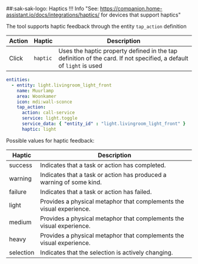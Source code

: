##:sak-sak-logo: Haptics
!!! Info "See: https://companion.home-assistant.io/docs/integrations/haptics/ for devices that support haptics"

The tool supports haptic feedback through the entity `tap_action` definition

| Action | Haptic   | Description |
| ------ | -------- | ----------- |
| Click  | `haptic` | Uses the haptic property defined in the tap definition of the card. If not specified, a default of `light` is used |

```yaml linenums="1" hl_lines="10"
entities: 
  - entity: light.livingroom_light_front
    name: Muurlamp
    area: Woonkamer
    icon: mdi:wall-sconce
    tap_action:
      action: call-service
      service: light.toggle
      service_data: { "entity_id" : "light.livingroom_light_front" }
      haptic: light
```

Possible values for haptic feedback:

| Haptic	| Description |
| ------- | ----------- |
| success	| Indicates that a task or action has completed.| 
| warning	| Indicates that a task or action has produced a warning of some kind.| 
| failure	| Indicates that a task or action has failed.| 
| light	| Provides a physical metaphor that complements the visual experience.| 
| medium	| Provides a physical metaphor that complements the visual experience.| 
| heavy	| Provides a physical metaphor that complements the visual experience.| 
| selection	| Indicates that the selection is actively changing.| 